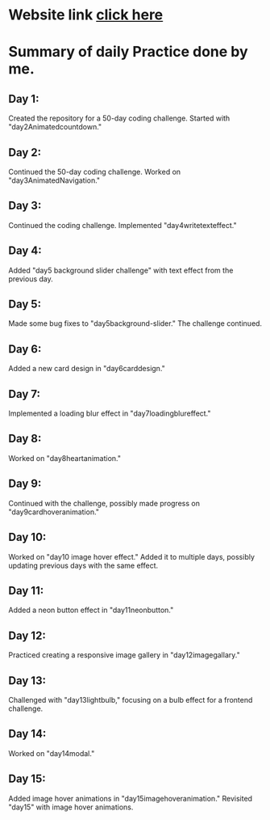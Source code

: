 # Website link <a href="https://love-sonkar.github.io/50daysfrontendchallenge/" target="_Blank">click here</a>

# Summary of daily Practice done by me.

## Day 1:

Created the repository for a 50-day coding challenge.
Started with "day2Animatedcountdown."

## Day 2:

Continued the 50-day coding challenge.
Worked on "day3AnimatedNavigation."

## Day 3:

Continued the coding challenge.
Implemented "day4writetexteffect."

## Day 4:

Added "day5 background slider challenge" with text effect from the previous day.

## Day 5:

Made some bug fixes to "day5background-slider."
The challenge continued.

## Day 6:

Added a new card design in "day6carddesign."

## Day 7:

Implemented a loading blur effect in "day7loadingblureffect."

## Day 8:

Worked on "day8heartanimation."

## Day 9:

Continued with the challenge, possibly made progress on "day9cardhoveranimation."

## Day 10:

Worked on "day10 image hover effect."
Added it to multiple days, possibly updating previous days with the same effect.

## Day 11:

Added a neon button effect in "day11neonbutton."

## Day 12:

Practiced creating a responsive image gallery in "day12imagegallary."

## Day 13:

Challenged with "day13lightbulb," focusing on a bulb effect for a frontend challenge.

## Day 14:

Worked on "day14modal."

## Day 15:

Added image hover animations in "day15imagehoveranimation."
Revisited "day15" with image hover animations.
